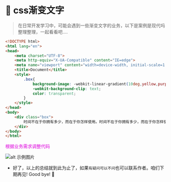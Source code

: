 # :rowboat: css渐变文字


>在日常开发学习中，可能会遇到一些渐变文字的业务，以下是案例是现代吗整理整理，一起看看吧....


```html
<!DOCTYPE html>
<html lang="en">
<head>
    <meta charset="UTF-8">
    <meta http-equiv="X-UA-Compatible" content="IE=edge">
    <meta name="viewport" content="width=device-width, initial-scale=1.0">
    <title>Document</title>
    <style>
        .box{
            background-image: -webkit-linear-gradient(10deg,yellow,purple,red);
            -webkit-background-clip: text;
            color: transparent;
        }
    </style>
</head>
<body>
    <div class="box">
        时间不在于你拥有多少，而在于你怎样使用。时间不在于你拥有多少，而在于你怎样使用。时间不在于你拥有多少，而在于你怎样使用。
    </div>
</body>
</html>

```

<font color="#dd00dd">根据业务需求调整代码</font><br />


![alt 示例图片](/img/study/css/css渐变文字/demo.jpg)




* 好了，以上的总结就到此为止了，如果`有疑问可以不问`也可以联系作者。咱们下期再见! Good bye! 🌸